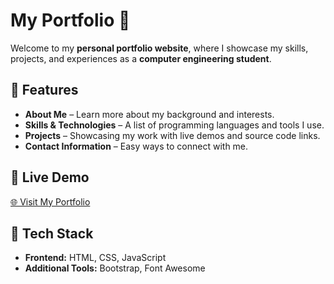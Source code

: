 # My Portfolio 🌟  

Welcome to my **personal portfolio website**, where I showcase my skills, projects, and experiences as a **computer engineering student**.  

## 🚀 Features  
- **About Me** – Learn more about my background and interests.  
- **Skills & Technologies** – A list of programming languages and tools I use.  
- **Projects** – Showcasing my work with live demos and source code links.  
- **Contact Information** – Easy ways to connect with me.  

## 🔗 Live Demo  
[🌐 Visit My Portfolio](https://rutikyadav71.github.io/my_portfolio/)  

## 📌 Tech Stack  
- **Frontend:** HTML, CSS, JavaScript  
- **Additional Tools:** Bootstrap, Font Awesome  
